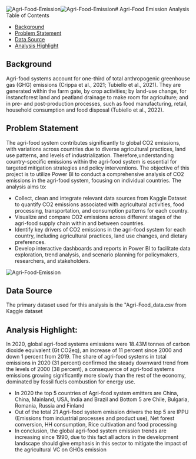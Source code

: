 ![Agri-Food-Emission ](https://github.com/Deme-EY/Agri-Food-Emission-Analysis/assets/148797963/1d748477-824f-496b-aedb-d1121c52ba80)![Agri-Food-Emission ](https://github.com/Deme-EY/Agri-Food-Emission-Analysis/assets/148797963/cb1292d5-fda9-40ee-994d-952d374c0b9a)# Agri-Food Emission Analysis
Table of Contents
- [Background](Project_Background)
- [Problem Statement](Problem_Statement)
- [Data Source](Data_Source)
- [Analysis Highlight](Analysis_Highlight)
## Background
Agri-food systems account for one-third of total anthropogenic greenhouse gas (GHG) emissions (Crippa et al., 2021; Tubiello et al., 2021). They are generated within the farm gate, by crop 
activities; by land-use change, for instancforest land and peatland drainage to make room for agriculture; and in pre- and post-production processes, such as food  manufacturing, retail,    household consumption and food disposal (Tubiello et al., 2022). 
## Problem Statement 
The agri-food system contributes significantly to global CO2 emissions, with variations across countries due to diverse agricultural practices, land use patterns, and levels of industrialization. Therefore,understanding country-specific emissions within the agri-food system is essential for targeted mitigation strategies and policy interventions. The objective of this project is to utilize Power BI to conduct a comprehensive analysis  of CO2 emissions in the agri-food system, focusing on individual countries. The analysis aims to: 
- Collect, clean and integrate relevant data sources from Kaggle Dataset to quantify CO2 emissions associated with agricultural activities, food processing, transportation, and consumption patterns for each country. 
- Visualize and compare CO2 emissions across different stages of the agri-food supply chain within and between countries. 
- Identify key drivers of CO2 emissions in the agri-food system for each country, including agricultural practices, land use changes, and dietary preferences.
- Develop interactive dashboards and reports in Power BI to facilitate data exploration, trend analysis, and scenario planning for policymakers, researchers, and stakeholders.

![Agri-Food-Emission ](https://github.com/Deme-EY/Agri-Food-Emission-Analysis/assets/148797963/d2ad1030-f863-4344-afae-ee621788cc46)

## Data Source
The primary dataset used for this analysis is the "Agri-Food_data.csv from Kaggle dataset
## Analysis Highlight:
In 2020, global agri-food systems emissions were 18.43M tonnes of carbon dioxide equivalent (Gt CO2eq), an increase of 11 percent since 2000 and down 1 percent from 2019.
The share of agri-food systems in total emissions in 2020 (31 percent) confirmed the steady downward trend from the levels of 2000 (38 percent), a consequence of agri-food systems emissions growing significantly more slowly than the rest of the economy, dominated by fossil fuels combustion for energy use. 
- In 2020 the top 5 countries of Agri-food system emitters are China, China, Mainland, USA, India and Brazil and Bottom 5 are Chile, Bulgaria, Romania, Russia and Finland 
- Out of the total 21 Agri-food system emission drivers the top 5 are IPPU (Emissions from industrial processes and product use), Net forest conversion, HH consumption, Rice cultivation and food processing 
- In conclusion, the global agri-food system emission trends are increasing since 1990, due to this fact all actors in the development landscape should give emphasis in this sector to mitigate the impact of the agricultural VC on GHGs emission 
